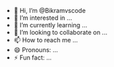 - 👋 Hi, I’m @Bikramvscode
- 👀 I’m interested in ...
- 🌱 I’m currently learning ...
- 💞️ I’m looking to collaborate on ...
- 📫 How to reach me ...
- 😄 Pronouns: ...
- ⚡ Fun fact: ...

<!---
Bikramvscode/Bikramvscode is a ✨ special ✨ repository because its `README.md` (this file) appears on your GitHub profile.
You can click the Preview link to take a look at your changes.
--->
